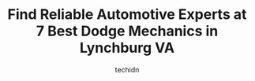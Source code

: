 ---
layout: ampstory
image: https://images.unsplash.com/photo-1532578498858-e21a39e0a449?ixlib=rb-4.0.3&ixid=MnwxMjA3fDB8MHxwaG90by1wYWdlfHx8fGVufDB8fHx8&auto=format&fit=crop&w=640&h=853&q=80
author: techidn
featured: false
description: Looking for reliable and skilled Dodge Mechanic in Lynchburg VA, USA? Your search ends here with the 7 best Dodge Mechanic in town. With their expertise and commitment to delivering exceptio
title: Find Reliable Automotive Experts at 7 Best Dodge Mechanics in Lynchburg VA
cover:
   title: Find Reliable Automotive Experts at 7 Best Dodge Mechanics in Lynchburg VA
   subtitle: Rickpate
   background: https://images.unsplash.com/photo-1532578498858-e21a39e0a449?ixlib=rb-4.0.3&ixid=MnwxMjA3fDB8MHxwaG90by1wYWdlfHx8fGVufDB8fHx8&auto=format&fit=crop&w=640&h=853&q=80

pages: 
 - layout: thirds
   top: <h1>#1 Expert Auto Repair</h1>
   bottom: "<p>I have been to Expert Auto Repairs a few times to have various services performed on my car.  Shane has gone above and beyond to make sure my car was fixed correctly and </p>"
   background: https://www.knot35.com/toplist/wp-content/uploads/2023/06/best-dodge-mechanic-1-in-lynchburg-va-1685840112.jpeg
   backgroundblur: true
 - layout: thirds
   top: <h1>#2 J.F.Deacon Garage, Inc.</h1>
   bottom: "<p>4927 Tyreeanna Rd, Lynchburg, VA 24504, United States</p>"
   background: https://www.knot35.com/toplist/wp-content/uploads/2023/06/best-dodge-mechanic-2-in-lynchburg-va-1685840113.png
   cta:
      link: https://www.knot35.com/toplist/find-reliable-automotive-experts-at-7-best-dodge-mechanics-in-lynchburg-va/
      text: Find Reliable Automotive Experts at 7 Best Dodge Mechanics in Lynchburg VA
 - layout: thirds
   top: <h1>#3 Forest Brook Automotive</h1>
   bottom: "<p>3434 Forest Brook Rd, Lynchburg, VA 24501, United States</p>"
   background: https://www.knot35.com/toplist/wp-content/uploads/2023/06/best-dodge-mechanic-3-in-lynchburg-va-1685840114.png
   cta:
      link: https://www.knot35.com/toplist/find-reliable-automotive-experts-at-7-best-dodge-mechanics-in-lynchburg-va/
      text: Find Reliable Automotive Experts at 7 Best Dodge Mechanics in Lynchburg VA
 - layout: thirds
   top: <h1>#4 Bells Automotive Services, Inc.</h1>
   bottom: "<p>945 Wiggington Rd, Lynchburg, VA 24502, United States</p>"
   background: https://images.unsplash.com/photo-1608411404720-c8f0417bcdba?ixlib=rb-4.0.3&ixid=MnwxMjA3fDB8MHxwaG90by1wYWdlfHx8fGVufDB8fHx8&auto=format&fit=crop&w=640&h=853&q=80
   cta:
      link: https://www.knot35.com/toplist/find-reliable-automotive-experts-at-7-best-dodge-mechanics-in-lynchburg-va/
      text: Find Reliable Automotive Experts at 7 Best Dodge Mechanics in Lynchburg VA
 - layout: thirds
   top: <h1>#5 Slaytons Automotive</h1>
   bottom: "<p>1959 Fort Ave, Lynchburg, VA 24501, United States</p>"
   background: https://images.unsplash.com/photo-1484589065579-248aad0d8b13?ixlib=rb-4.0.3&ixid=MnwxMjA3fDB8MHxwaG90by1wYWdlfHx8fGVufDB8fHx8&auto=format&fit=crop&w=640&h=853&q=80
   cta:
      link: https://www.knot35.com/toplist/find-reliable-automotive-experts-at-7-best-dodge-mechanics-in-lynchburg-va/
      text: Find Reliable Automotive Experts at 7 Best Dodge Mechanics in Lynchburg VA
 - layout: thirds
   top: <h1>#6 Eds Automotive, Inc.</h1>
   bottom: "<p>5627 Boonsboro Rd, Lynchburg, VA 24503, United States</p>"
   background: https://images.unsplash.com/photo-1609083590460-7b8cc0ca65f8?ixlib=rb-4.0.3&ixid=MnwxMjA3fDB8MHxwaG90by1wYWdlfHx8fGVufDB8fHx8&auto=format&fit=crop&w=640&h=853&q=80
   cta:
      link: https://www.knot35.com/toplist/find-reliable-automotive-experts-at-7-best-dodge-mechanics-in-lynchburg-va/
      text: Find Reliable Automotive Experts at 7 Best Dodge Mechanics in Lynchburg VA
 - layout: thirds
   top: <h1>#7 Hammersley llc</h1>
   bottom: "<p>2248 Lakeside Dr, Lynchburg, VA 24501, United States</p>"
   background: https://images.unsplash.com/photo-1632260260864-caf7fde5ec36?ixlib=rb-4.0.3&ixid=MnwxMjA3fDB8MHxwaG90by1wYWdlfHx8fGVufDB8fHx8&auto=format&fit=crop&w=640&h=853&q=80
   cta:
      link: https://www.knot35.com/toplist/find-reliable-automotive-experts-at-7-best-dodge-mechanics-in-lynchburg-va/
      text: Find Reliable Automotive Experts at 7 Best Dodge Mechanics in Lynchburg VA
 - layout: thirds
   middle: Continue reading...
   background: https://images.unsplash.com/photo-1527066579998-dbbae57f45ce?ixlib=rb-4.0.3&ixid=MnwxMjA3fDB8MHxwaG90by1wYWdlfHx8fGVufDB8fHx8&auto=format&fit=crop&w=640&h=853&q=80
   cta:
      link: https://www.knot35.com/toplist/find-reliable-automotive-experts-at-7-best-dodge-mechanics-in-lynchburg-va/
      text: Find Reliable Automotive Experts at 7 Best Dodge Mechanics in Lynchburg VA
      
---